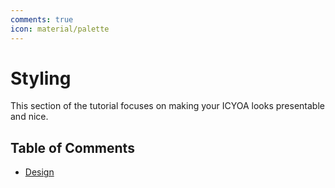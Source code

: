 ```yaml
---
comments: true
icon: material/palette
---
```


# Styling
This section of the tutorial focuses on making your ICYOA looks presentable and
nice.

## Table of Comments

* [Design](./design)